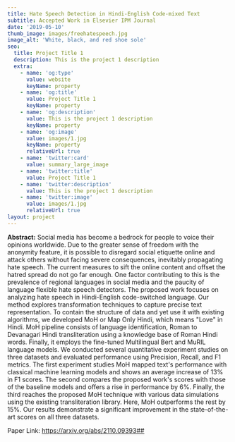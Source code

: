 ```yaml
---
title: Hate Speech Detection in Hindi-English Code-mixed Text
subtitle: Accepted Work in Elsevier IPM Journal
date: '2019-05-10'
thumb_image: images/freehatespeech.jpg
image_alt: 'White, black, and red shoe sole'
seo:
  title: Project Title 1
  description: This is the project 1 description
  extra:
    - name: 'og:type'
      value: website
      keyName: property
    - name: 'og:title'
      value: Project Title 1
      keyName: property
    - name: 'og:description'
      value: This is the project 1 description
      keyName: property
    - name: 'og:image'
      value: images/1.jpg
      keyName: property
      relativeUrl: true
    - name: 'twitter:card'
      value: summary_large_image
    - name: 'twitter:title'
      value: Project Title 1
    - name: 'twitter:description'
      value: This is the project 1 description
    - name: 'twitter:image'
      value: images/1.jpg
      relativeUrl: true
layout: project
---
```

**Abstract:** Social media has become a bedrock for people to voice their opinions worldwide. Due to the greater sense of freedom with the anonymity feature, it is possible to disregard social etiquette online and attack others without facing severe consequences, inevitably propagating hate speech. The current measures to sift the online content and offset the hatred spread do not go far enough. One factor contributing to this is the prevalence of regional languages in social media and the paucity of language flexible hate speech detectors. The proposed work focuses on analyzing hate speech in Hindi-English code-switched language. Our method explores transformation techniques to capture precise text representation. To contain the structure of data and yet use it with existing algorithms, we developed MoH or Map Only Hindi, which means "Love" in Hindi. MoH pipeline consists of language identification, Roman to Devanagari Hindi transliteration using a knowledge base of Roman Hindi words. Finally, it employs the fine-tuned Multilingual Bert and MuRIL language models. We conducted several quantitative experiment studies on three datasets and evaluated performance using Precision, Recall, and F1 metrics. The first experiment studies MoH mapped text's performance with classical machine learning models and shows an average increase of 13% in F1 scores. The second compares the proposed work's scores with those of the baseline models and offers a rise in performance by 6%. Finally, the third reaches the proposed MoH technique with various data simulations using the existing transliteration library. Here, MoH outperforms the rest by 15%. Our results demonstrate a significant improvement in the state-of-the-art scores on all three datasets.



Paper Link: <https://arxiv.org/abs/2110.09393##>
